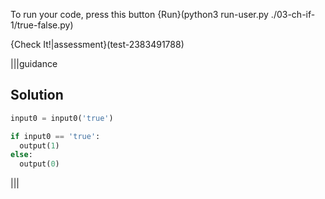 To run your code, press this button {Run}(python3 run-user.py ./03-ch-if-1/true-false.py)

{Check It!|assessment}(test-2383491788)

|||guidance
## Solution
```python
input0 = input0('true')

if input0 == 'true':
  output(1)
else:
  output(0)
```
|||
